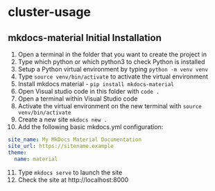 # cluster-usage

## mkdocs-material Initial Installation

1. Open a terminal in the folder that you want to create the project in
2. Type which python or which python3 to check Python is installed
3. Setup a Python virtual environment by typing `python -m venv venv`
4. Type `source venv/bin/activate` to activate the virtual environment
5. Install mkdocs material - `pip install mkdocs-material`
6. Open Visual studio code in this folder with `code .`
7. Open a terminal within Visual Studio code
8. Activate the virtual environment on the new terminal with `source venv/bin/activate`
9. Create a new site `mkdocs new .`
10. Add the following basic mkdocs.yml configuration:
```yaml
site_name: My MkDocs Material Documentation
site_url: https://sitename.example
theme:
  name: material
```

11. Type `mkdocs serve` to launch the site
12. Check the site at http://localhost:8000